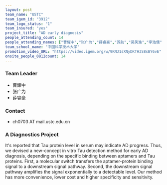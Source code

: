 ```yaml
---
layout: post
team_name: "USTC"
team_igem_id: "3912"
team_logo_status: "1"
team_insured: "yes"
project_title: "AD early diagnosis"
people_attending_count: 14
people_attending_names: ["曹耀中","张广为","薛睿豪","苏航","吴笑渔","李浩儒","叶润东","韩子骏","曹力文","夏姝严","谢文博","徐欣悦","孙晨阳","王涵"]
team_school_name: "中国科学技术大学"
promotion_video_URL: "https://video.igem.org/w/9KNJ1sXNyDKTH3S8sBY6vE"
onsite_people_0812count: 14
---
```



### Team Leader
* 曹耀中
* 张广为
* 薛睿豪

### Contact
* ch0703 AT mail.ustc.edu.cn

### A Diagnostics Project

It's reported that Tau protein level in serum may indicate AD progress. Thus, we devised a new-concept in vitro Tau detection method for early AD diagnosis, depending on the specific binding between aptamers and Tau proteins. First, a molecular switch transfers the aptamer-protein binding signal to a downstream signal pathway. Second, the downstream signal pathway amplifies the signal exponentially to a detectable level. Our method has more convenience, lower cost and higher specificity and sensitivity. 
